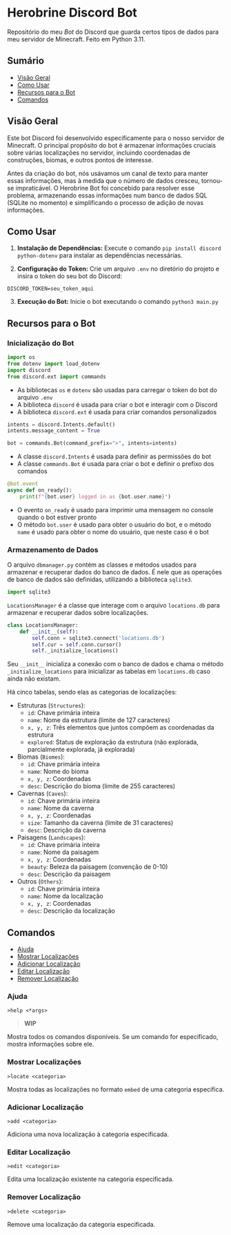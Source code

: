 # Herobrine Discord Bot

Repositório do meu *Bot* do Discord que guarda certos tipos de dados para meu servidor de Minecraft. Feito em Python 3.11.

## Sumário

- [Visão Geral](#visão-geral)
- [Como Usar](#como-usar)
- [Recursos para o Bot](#recursos-para-o-bot)
- [Comandos](#comandos)

## Visão Geral

Este bot Discord foi desenvolvido especificamente para o nosso servidor de Minecraft. O principal propósito do bot é armazenar informações cruciais sobre várias localizações no servidor, incluindo coordenadas de construções, biomas, e outros pontos de interesse.

Antes da criação do bot, nós usávamos um canal de texto para manter essas informações, mas à medida que o número de dados cresceu, tornou-se impraticável. O Herobrine Bot foi concebido para resolver esse problema, armazenando essas informações num banco de dados SQL (SQLite no momento) e simplificando o processo de adição de novas informações.

## Como Usar

1. **Instalação de Dependências:** Execute o comando `pip install discord python-dotenv` para instalar as dependências necessárias.

2. **Configuração do Token:** Crie um arquivo `.env` no diretório do projeto e insira o token do seu bot do Discord:

```dotenv
DISCORD_TOKEN=seu_token_aqui
```

3. **Execução do Bot:** Inicie o bot executando o comando `python3 main.py`

## Recursos para o Bot

### Inicialização do Bot

```python
import os
from dotenv import load_dotenv
import discord
from discord.ext import commands
```
- As bibliotecas `os` e `dotenv` são usadas para carregar o token do bot do arquivo `.env`
- A biblioteca `discord` é usada para criar o bot e interagir com o Discord
- A biblioteca `discord.ext` é usada para criar comandos personalizados

```python
intents = discord.Intents.default()
intents.message_content = True

bot = commands.Bot(command_prefix=">", intents=intents)
```

- A classe `discord.Intents` é usada para definir as permissões do bot
- A classe `commands.Bot` é usada para criar o bot e definir o prefixo dos comandos

```python
@bot.event
async def on_ready():
    print(f"{bot.user} logged in as {bot.user.name}")
```

- O evento `on_ready` é usado para imprimir uma mensagem no console quando o bot estiver pronto
- O método `bot.user` é usado para obter o usuário do bot, e o método `name` é usado para obter o nome do usuário, que neste caso é o bot

### Armazenamento de Dados

O arquivo `dbmanager.py` contém as classes e métodos usados para armazenar e recuperar dados do banco de dados.
É nele que as operações de banco de dados são definidas, utilizando a biblioteca `sqlite3`.

```python
import sqlite3
```

`LocationsManager` é a classe que interage com o arquivo `locations.db` para armazenar e recuperar dados sobre localizações.

```python
class LocationsManager:
    def __init__(self):
        self.conn = sqlite3.connect('locations.db')
        self.cur = self.conn.cursor()
        self._initialize_locations()
```

Seu `__init__` inicializa a conexão com o banco de dados e chama o método `_initialize_locations` para inicializar as tabelas em `locations.db` caso ainda não existam.

Há cinco tabelas, sendo elas as categorias de localizações:

- Estruturas (`Structures`):
  - `id`: Chave primária inteira
  - `name`: Nome da estrutura (limite de 127 caracteres)
  - `x, y, z`: Três elementos que juntos compõem as coordenadas da estrutura
  - `explored`: Status de exploração da estrutura (não explorada, parcialmente explorada, já explorada)
- Biomas (`Biomes`):
  - `id`: Chave primária inteira
  - `name`: Nome do bioma
  - `x, y, z`: Coordenadas
  - `desc`: Descrição do bioma (limite de 255 caracteres)
- Cavernas (`Caves`):
  - `id`: Chave primária inteira
  - `name`: Nome da caverna
  - `x, y, z`: Coordenadas
  - `size`: Tamanho da caverna (limite de 31 caracteres)
  - `desc`: Descrição da caverna
- Paisagens (`Landscapes`):
  - `id`: Chave primária inteira
  - `name`: Nome da paisagem
  - `x, y, z`: Coordenadas
  - `beauty`: Beleza da paisagem (convenção de 0-10)
  - `desc`: Descrição da paisagem
- Outros (`Others`):
  - `id`: Chave primária inteira
  - `name`: Nome da localização
  - `x, y, z`: Coordenadas
  - `desc`: Descrição da localização

## Comandos

- [Ajuda](#ajuda)
- [Mostrar Localizações](#mostrar-localizações)
- [Adicionar Localização](#adicionar-localização)
- [Editar Localização](#editar-localização)
- [Remover Localização](#remover-localização)

### Ajuda

`>help <*args>`

> **WIP**

Mostra todos os comandos disponíveis. Se um comando for especificado, mostra informações sobre ele.

### Mostrar Localizações

`>locate <categoria>`

Mostra todas as localizações no formato `embed` de uma categoria específica.

### Adicionar Localização

`>add <categoria>`

Adiciona uma nova localização à categoria especificada.

### Editar Localização

`>edit <categoria>`

Edita uma localização existente na categoria especificada.

### Remover Localização

`>delete <categoria>`

Remove uma localização da categoria especificada.
